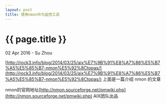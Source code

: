 ```yaml
---
layout: post
title: 使用nmon作为监控工具
---
```


 {{ page.title }}
================

<p class="meta">02 Apr 2016 - Su Zhou</p>

[http://rock3.info/blog/2014/03/25/aix%E7%9B%91%E8%A7%86%E5%B7%A5%E5%85%B7-nmon%E5%92%8Ctopas/](http://rock3.info/blog/2014/03/25/aix%E7%9B%91%E8%A7%86%E5%B7%A5%E5%85%B7-nmon%E5%92%8Ctopas/)
上面是一篇介绍 nmon 的文章

nmon的官网地址[http://nmon.sourceforge.net/pmwiki.php](http://nmon.sourceforge.net/pmwiki.php)
AIX团队出品
